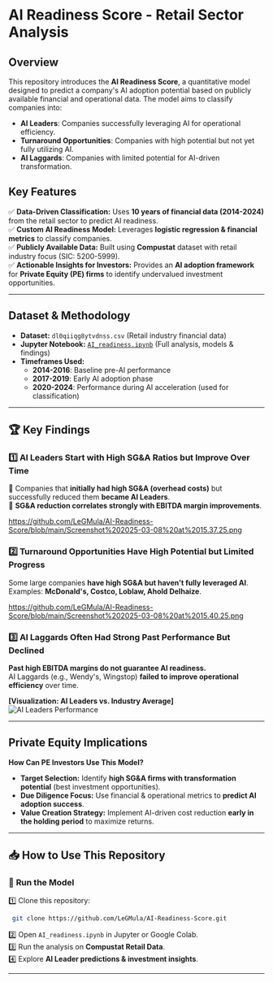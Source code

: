# AI Readiness Score - Retail Sector Analysis  

## Overview  
This repository introduces the **AI Readiness Score**, a quantitative model designed to predict a company's AI adoption potential based on publicly available financial and operational data. The model aims to classify companies into:
- **AI Leaders**: Companies successfully leveraging AI for operational efficiency.
- **Turnaround Opportunities**: Companies with high potential but not yet fully utilizing AI.
- **AI Laggards**: Companies with limited potential for AI-driven transformation.

## Key Features  
✅ **Data-Driven Classification:** Uses **10 years of financial data (2014-2024)** from the retail sector to predict AI readiness.  
✅ **Custom AI Readiness Model:** Leverages **logistic regression & financial metrics** to classify companies.  
✅ **Publicly Available Data:** Built using **Compustat** dataset with retail industry focus (SIC: 5200-5999).  
✅ **Actionable Insights for Investors:** Provides an **AI adoption framework** for **Private Equity (PE) firms** to identify undervalued investment opportunities.

---  

## Dataset & Methodology  
- **Dataset:** `dl0qiiqg8ytvdnss.csv` (Retail industry financial data)  
- **Jupyter Notebook:** [`AI_readiness.ipynb`](AI_readiness.ipynb) (Full analysis, models & findings)  
- **Timeframes Used:**
  - **2014-2016**: Baseline pre-AI performance  
  - **2017-2019**: Early AI adoption phase  
  - **2020-2024**: Performance during AI acceleration (used for classification)

---  

## 🏆 Key Findings  
### 1️⃣ **AI Leaders Start with High SG&A Ratios but Improve Over Time**  
📌 Companies that **initially had high SG&A (overhead costs)** but successfully reduced them **became AI Leaders**.  
📌 **SG&A reduction correlates strongly with EBITDA margin improvements**.  

https://github.com/LeGMula/AI-Readiness-Score/blob/main/Screenshot%202025-03-08%20at%2015.37.25.png

### 2️⃣ **Turnaround Opportunities Have High Potential but Limited Progress**  
Some large companies **have high SG&A but haven't fully leveraged AI**.  
Examples: **McDonald's, Costco, Loblaw, Ahold Delhaize**.

https://github.com/LeGMula/AI-Readiness-Score/blob/main/Screenshot%202025-03-08%20at%2015.40.25.png

### 3️⃣ **AI Laggards Often Had Strong Past Performance But Declined**  
 **Past high EBITDA margins do not guarantee AI readiness.**  
AI Laggards (e.g., Wendy's, Wingstop) **failed to improve operational efficiency** over time.  

**[Visualization: AI Leaders vs. Industry Average]**  
![AI Leaders Performance](path_to_your_screenshot.png)  

---  

## Private Equity Implications  
 **How Can PE Investors Use This Model?**
- **Target Selection:** Identify **high SG&A firms with transformation potential** (best investment opportunities).  
- **Due Diligence Focus:** Use financial & operational metrics to **predict AI adoption success**.  
- **Value Creation Strategy:** Implement AI-driven cost reduction **early in the holding period** to maximize returns.  

---  

## 📥 How to Use This Repository  
### 🔧 **Run the Model**  
1️⃣ Clone this repository:  
```bash
 git clone https://github.com/LeGMula/AI-Readiness-Score.git
```
2️⃣ Open `AI_readiness.ipynb` in Jupyter or Google Colab.  
3️⃣ Run the analysis on **Compustat Retail Data**.  
4️⃣ Explore **AI Leader predictions & investment insights**.  

---  
